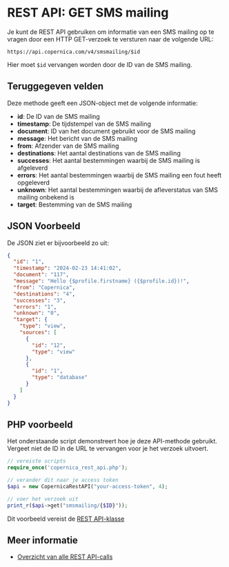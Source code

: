 # REST API: GET SMS mailing

Je kunt de REST API gebruiken om informatie van een SMS mailing op te vragen 
door een HTTP GET-verzoek te versturen naar de volgende URL:

`https://api.copernica.com/v4/smsmailing/$id`

Hier moet `$id` vervangen worden door de ID van de SMS mailing.

## Teruggegeven velden

Deze methode geeft een JSON-object met de volgende informatie:

* **id**: De ID van de SMS mailing
* **timestamp**: De tijdstempel van de SMS mailing
* **document**: ID van het document gebruikt voor de SMS mailing
* **message**: Het bericht van de SMS mailing
* **from**: Afzender van de SMS mailing
* **destinations**: Het aantal destinations van de SMS mailing
* **successes**: Het aantal bestemmingen waarbij de SMS mailing is afgeleverd
* **errors**: Het aantal bestemmingen waarbij de SMS mailing een fout heeft opgeleverd
* **unknown**: Het aantal bestemmingen waarbij de afleverstatus van SMS mailing onbekend is
* **target**: Bestemming van de SMS mailing

## JSON Voorbeeld

De JSON ziet er bijvoorbeeld zo uit:

```json
{
  "id": "1",
  "timestamp": "2024-02-23 14:41:02",
  "document": "117",
  "message": "Hello {$profile.firstname} ({$profile.id})!",
  "from": "Copernica",
  "destinations": "4",
  "successes": "3",
  "errors": "1",
  "unknown": "0",
  "target": {
    "type": "view",
    "sources": [
      {
        "id": "12",
        "type": "view"
      },
      {
        "id": "1",
        "type": "database"
      }
    ]
  }
}
```

## PHP voorbeeld

Het onderstaande script demonstreert hoe je deze API-methode gebruikt. 
Vergeet niet de ID in de URL te vervangen voor je het verzoek uitvoert.

```php
// vereiste scripts
require_once('copernica_rest_api.php');

// verander dit naar je access token
$api = new CopernicaRestAPI("your-access-token", 4);

// voer het verzoek uit
print_r($api->get("smsmailing/{$ID}"));
```

Dit voorbeeld vereist de [REST API-klasse](./rest-php)

## Meer informatie

* [Overzicht van alle REST API-calls](./rest-api)
